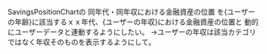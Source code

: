 SavingsPositionChartの
同年代・同年収における金融資産の位置
を{ユーザーの年齢}に該当するｘｘ年代、{ユーザーの年収}における金融資産の位置と
動的にユーザーデータと連動するようにしたい。
→ユーザーの年収は該当カテゴリではなく年収そのものを表示するようにして。